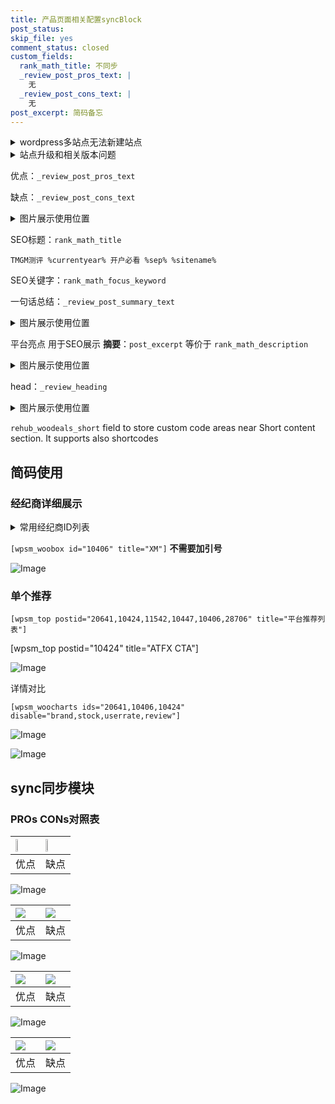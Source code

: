 ```yaml
---
title: 产品页面相关配置syncBlock
post_status: 
skip_file: yes
comment_status: closed
custom_fields:
  rank_math_title: 不同步
  _review_post_pros_text: |
    无
  _review_post_cons_text: |
    无
post_excerpt: 简码备忘
---
```

<details><summary>wordpress多站点无法新建站点</summary>

<li>和报错需要清理cookies一样的原因</li>
<li>wp-config.php里面<code>define( 'SUBDOMAIN_INSTALL', false );//子域名安装</code></li>
<li>新建子站点是用<code>define( 'SUBDOMAIN_INSTALL', true);//子域名安装</code> 完成以后，改成<code>false</code></li>
</details>

<details><summary>站点升级和相关版本问题</summary>

<p>wordpress：5.9.9
woocommerce：7.5.1
出现问题的地方：主题选项里面>><strong>Product layout >>compact style</strong></p>
<p>如何出现没有用过的字段 导致无法保存。先导出配置 然后进行修改，后面再次恢复即可。</p>
<p>出现部分字段无法显示时，需要返回默认布局后，对产品进行保存就好了。</p>
<p></p>
</details>

优点：`_review_post_pros_text`

缺点：`_review_post_cons_text`

<details><summary>图片展示使用位置</summary>

<img src="https://prod-files-secure.s3.us-west-2.amazonaws.com/39ed1227-6d7d-4570-be36-9ccd4a2c4241/f51d3d83-55d4-4bdf-9604-f37ec77ab556/Untitled.png?X-Amz-Algorithm=AWS4-HMAC-SHA256&X-Amz-Content-Sha256=UNSIGNED-PAYLOAD&X-Amz-Credential=ASIAZI2LB4667OMNVAFI%2F20251004%2Fus-west-2%2Fs3%2Faws4_request&X-Amz-Date=20251004T165519Z&X-Amz-Expires=3600&X-Amz-Security-Token=IQoJb3JpZ2luX2VjEMj%2F%2F%2F%2F%2F%2F%2F%2F%2F%2FwEaCXVzLXdlc3QtMiJHMEUCIQCFrl4nPQ2dDkDI6cLKDCbxs%2FGZ9iMGOhE5cjB3GrKLGwIgbSCmlk4HxDk%2BrutuaYoQ%2BX9LJK8l3msoEfUjZt0R8qoq%2FwMIYRAAGgw2Mzc0MjMxODM4MDUiDISJLwEpikvE4ijw4SrcA8%2BeTFiJLVjWQGurQmzz3QxxjwWkxbzsRlkSoy25YEeUYP0kciaVuVGn65dHNO5tNzQAx42lHRjREyxhstmnfE%2FJmIF8adFv41mDNtejynX1ZJPnPsDB5%2B0TOwAzWDsUndRdHActXbmPcEMsQk6Rm8VSZ3GIeENmJSIFoyyLs2vM%2F4SXtULc8YfD03SDjqdEj3YCIKfW87mDaEKsDjHW6WTjgYohdc61D7MvJNjzUoJjhS9pJY7YaEsMmLRILYtCpCTBFmTgoc54ixXQ0y%2F6Jk%2BD%2BJR5y%2B8EF%2BFZkU4bUTh5TIjbIUnbfAAtTjObc5KJH7ofn50CcN%2FCVubxGE7sEkXJmSDN2jzSTgM04FqMJhy1SC61DAP6fycF7p%2FmTS9Vs9hj%2F6llqiaJZyqIADMpCe8qN1HFT%2B1qyoTS4S71zwyMocA9Edag79QAe7YkW8k76tYR%2FDHzqS%2BRj4nXhVYV6YJdtj7s5BIaBknRHzGN8r4IP8bSSaOCY%2BFyCVsK61bKAYYqYqW3c9ifBGPkIAUiHfyfejAYbO0x3xypeCYeJX6zBCHxJUbfbQTDE0dRP%2Flz%2BtVK2j%2FhOECVtwUpjI7wSYPIY7Rq4Hd95jrIM2kbx%2FMGHLoj8PP70S0h8G43MLqPhccGOqUBfelwSvp36WXEk%2BunbGQXCFbhAbIkU9YjZI1XYortvPO7SwhtEG90lmSF8SgBmptl3V65ZPh9HV6lKBWHiW1KzGSf4m6VQaMzlOOuKk6rKIL9%2F0%2FL4%2BwTj4Epaa5nMQkPcQf8MAxv0lAisA%2BIXrXTqZiLcCgb%2FPKMj7v3oGyLc63N%2F7SZR%2Bp6JOtQ1EO0CLlivYcTEkSIWqlEjIwgGYRGkndycb0v&X-Amz-Signature=aa84ceedfb85b078e82f760495d7811aab90ce05777b3c99d7a1ca1148967e97&X-Amz-SignedHeaders=host&x-amz-checksum-mode=ENABLED&x-id=GetObject" alt="Image">
</details>

SEO标题：`rank_math_title`

`TMGM测评 %currentyear% 开户必看 %sep% %sitename%`

SEO关键字：`rank_math_focus_keyword`

一句话总结：`_review_post_summary_text`

<details><summary>图片展示使用位置</summary>

<img src="https://prod-files-secure.s3.us-west-2.amazonaws.com/39ed1227-6d7d-4570-be36-9ccd4a2c4241/4b96a922-296c-4f4e-8630-d1c870cbce01/Untitled.png?X-Amz-Algorithm=AWS4-HMAC-SHA256&X-Amz-Content-Sha256=UNSIGNED-PAYLOAD&X-Amz-Credential=ASIAZI2LB4663SOBY2FZ%2F20251004%2Fus-west-2%2Fs3%2Faws4_request&X-Amz-Date=20251004T165519Z&X-Amz-Expires=3600&X-Amz-Security-Token=IQoJb3JpZ2luX2VjEMj%2F%2F%2F%2F%2F%2F%2F%2F%2F%2FwEaCXVzLXdlc3QtMiJHMEUCIQCIgIi5B7LaB8pIRTPDWbRRlvc1zXYfHXaTQqb0ROUXKAIgWTSL9ToKOWy5kEArrvwUUtSzrQIxEiVwQoBNnTcjmzMq%2FwMIYRAAGgw2Mzc0MjMxODM4MDUiDHQTLLxTCVTomHX3zCrcA5fMiunHsVCGI4TbtlO%2BMgVN5LCfnFdj0eeuk7%2B%2BK6EU391QhyzWXEqUYyqVAWj7fKj7ggpJaazNa3SWet4Fs6zsQRXGpMLD6qbP9oqxSDMHhQJtLoW433H13HI6HqSVlzxAXUlcPy0REa47koQVH1xAfHfuvXQDHp9fP%2FyBUIXHma7QK8%2Fbm8HBwI3WmkK%2BpV0gksLz7et2foCaeyPq9R8F3LuaoHE6jWGd2FQtkhLh9Oaa1tkj9ETmvSLgTfT2tnj3ae13ahqnfZPDjf642RpBkVuL8T%2BJK8y6gFgPBCZ7X9P4FJD7HMhn5dwD7Cjnd0eeXknmZNTVTKvoMD2BOSWGySQc%2Bz8dNaSvA7srg1RARbtEFf%2FZKk4TJtW5hsAGPlOK8UoxOCP21zPq%2Bfs6m4rrSATkYrrx4grXMnZPBBEQtPZDyV%2FgFXn1ZennAZE%2BtDov6EDDhxDIL3%2Bo32GZbyS35PtRbesK4JLA94KwG2D1WHKVPB096mYzLgN6woQR58pRmBSCRftobITIcS2jTowS9ZaRg0ExliQaSmEjAj8GQYGbMbNwnAEJ11CoD2pgpZKoVOsHwikVUd4X%2FmObSqjLzMzc7Q2rEGgsMdxHHQgsnYeTQA%2BYDZM6JAQ4MLePhccGOqUBBDUpS55EXG2GRhM%2BvKWhLaVVVux5D0y5hsbE%2FaxWKU5CvYw7%2FA6YiQjS9cot2X6H3iuI5SiHsAeMUmqooNnNExsYgGzjmzQWLtHzieVslHNcie7r4Rvs4ZvmUr84fwKQ0MFmMlrFMFqHtYm6mAukWW3bIZr4K%2BAJik4Ds8pYCTiSZiqFfcIEwsSOvrJzcDpRtH3l7WCrHiBeWM94GOnLh23g1cyY&X-Amz-Signature=71c252b8819f65c79e79a16a6100010415f0b60b0ec788f95210cc612f1b378a&X-Amz-SignedHeaders=host&x-amz-checksum-mode=ENABLED&x-id=GetObject" alt="Image">
</details>

平台亮点 用于SEO展示 **摘要**：`post_excerpt`  等价于 `rank_math_description`

<details><summary>图片展示使用位置</summary>

<img src="https://prod-files-secure.s3.us-west-2.amazonaws.com/39ed1227-6d7d-4570-be36-9ccd4a2c4241/1ee11f63-b60a-4dfe-a7a7-d58ff23b5d88/Untitled.png?X-Amz-Algorithm=AWS4-HMAC-SHA256&X-Amz-Content-Sha256=UNSIGNED-PAYLOAD&X-Amz-Credential=ASIAZI2LB4664V7FDM5U%2F20251004%2Fus-west-2%2Fs3%2Faws4_request&X-Amz-Date=20251004T165520Z&X-Amz-Expires=3600&X-Amz-Security-Token=IQoJb3JpZ2luX2VjEMj%2F%2F%2F%2F%2F%2F%2F%2F%2F%2FwEaCXVzLXdlc3QtMiJIMEYCIQCSYAol4dnLxUb4kdd7394ZFFJXX3p97JiBMZdwNbiaigIhAM6QXm%2FpKpCk6gqcBNPkX1rQKF5IvpigMx1iyuI%2FsJZbKv8DCGEQABoMNjM3NDIzMTgzODA1Igzc6SrBm5LGKLbppO4q3AO%2BYc07MztA8RRll2X%2BYnHISrAu30yaz7Wo%2BYLG02tn21Rv1RjZ0DnmQOoZxb%2B8sBwiiW2IepCDzQsOX%2B%2BDXRp3ARFXAlXFO6q8gn%2FKk7MM1Pg8vf6Mxby1FC02kBTnxJCA2%2F25ysPHkTR7%2BQrHabzbtpb1sy1XaczGQ4EWAzO5lLDmr3n5suAtIE4vxUAnxE5KlwcopOzw5957OgNg9euBpnbiEgsaORPdzL7jGmzJ1EpwkYc0cMk8evw%2Bq8gX1Y3iZgGiw0CFXdGfuJF7coAg4JcjPbgNbEGrp3PVFPFefv3UZx7G2e7W9DalKER1NkZzqjiBSr0BNzgawqlIARZvHRogCOha5CZeC5GZPOy%2Fv4xDPtTNVYgONAT7Vkf9BcJhPE1vOjCZLFFrVcmXv5wMcevHDHAEsRghlfB4IBH%2Bk8LqHgVC1wCV3AJtSYBpDA3W5iz8YYiLjAoqTLo6BYO7qWk7x%2FPpZsguTNFHSrfN84Qo3aLFT3FxH3fDjHqCMNPJTPEyJHFAc9jQmV9QdQ62Bs7sJEB024%2Bh2inCsOQXcGXkISnbdmxJxuhpiWdzWJuSJ3tqFLfNQjWYF%2FtqO9IhMJRKVQtJ9VB4gKjw58lyhP%2BZ8axBizbK7OxzWDCKkIXHBjqkAfNEK%2Fjjetnriy9SYgf6keRcxE6G5pj0%2B8%2BXkOkjKScgkp7SESOSeRfFcBl6TRw84NZya3lHJb2uQ4KUqlsxaptFb15MlSi6ivrVNEWcqnDgSQcZ8IOkIlHY8uDcuHf4lXxY0fSE3qgRvetjwHRY7g7ZiNqz5evHyKDl%2FSUJU3l5VMnQ70dXmigw2VrLJNQLm7bQ9jtjid8gbdVf%2BAITgKMoE170&X-Amz-Signature=48d25905bf944ca97a7b3ab96cd4c9df9435504503efbd455d9119833add473a&X-Amz-SignedHeaders=host&x-amz-checksum-mode=ENABLED&x-id=GetObject" alt="Image">
<img src="https://prod-files-secure.s3.us-west-2.amazonaws.com/39ed1227-6d7d-4570-be36-9ccd4a2c4241/ad4118b5-78d8-4fbe-801e-3b29b5d99c01/Untitled.png?X-Amz-Algorithm=AWS4-HMAC-SHA256&X-Amz-Content-Sha256=UNSIGNED-PAYLOAD&X-Amz-Credential=ASIAZI2LB4664V7FDM5U%2F20251004%2Fus-west-2%2Fs3%2Faws4_request&X-Amz-Date=20251004T165520Z&X-Amz-Expires=3600&X-Amz-Security-Token=IQoJb3JpZ2luX2VjEMj%2F%2F%2F%2F%2F%2F%2F%2F%2F%2FwEaCXVzLXdlc3QtMiJIMEYCIQCSYAol4dnLxUb4kdd7394ZFFJXX3p97JiBMZdwNbiaigIhAM6QXm%2FpKpCk6gqcBNPkX1rQKF5IvpigMx1iyuI%2FsJZbKv8DCGEQABoMNjM3NDIzMTgzODA1Igzc6SrBm5LGKLbppO4q3AO%2BYc07MztA8RRll2X%2BYnHISrAu30yaz7Wo%2BYLG02tn21Rv1RjZ0DnmQOoZxb%2B8sBwiiW2IepCDzQsOX%2B%2BDXRp3ARFXAlXFO6q8gn%2FKk7MM1Pg8vf6Mxby1FC02kBTnxJCA2%2F25ysPHkTR7%2BQrHabzbtpb1sy1XaczGQ4EWAzO5lLDmr3n5suAtIE4vxUAnxE5KlwcopOzw5957OgNg9euBpnbiEgsaORPdzL7jGmzJ1EpwkYc0cMk8evw%2Bq8gX1Y3iZgGiw0CFXdGfuJF7coAg4JcjPbgNbEGrp3PVFPFefv3UZx7G2e7W9DalKER1NkZzqjiBSr0BNzgawqlIARZvHRogCOha5CZeC5GZPOy%2Fv4xDPtTNVYgONAT7Vkf9BcJhPE1vOjCZLFFrVcmXv5wMcevHDHAEsRghlfB4IBH%2Bk8LqHgVC1wCV3AJtSYBpDA3W5iz8YYiLjAoqTLo6BYO7qWk7x%2FPpZsguTNFHSrfN84Qo3aLFT3FxH3fDjHqCMNPJTPEyJHFAc9jQmV9QdQ62Bs7sJEB024%2Bh2inCsOQXcGXkISnbdmxJxuhpiWdzWJuSJ3tqFLfNQjWYF%2FtqO9IhMJRKVQtJ9VB4gKjw58lyhP%2BZ8axBizbK7OxzWDCKkIXHBjqkAfNEK%2Fjjetnriy9SYgf6keRcxE6G5pj0%2B8%2BXkOkjKScgkp7SESOSeRfFcBl6TRw84NZya3lHJb2uQ4KUqlsxaptFb15MlSi6ivrVNEWcqnDgSQcZ8IOkIlHY8uDcuHf4lXxY0fSE3qgRvetjwHRY7g7ZiNqz5evHyKDl%2FSUJU3l5VMnQ70dXmigw2VrLJNQLm7bQ9jtjid8gbdVf%2BAITgKMoE170&X-Amz-Signature=d90ecba9f62c18ac00c6d5668cb5f6f120996aa69ddd499444d248f5c957a811&X-Amz-SignedHeaders=host&x-amz-checksum-mode=ENABLED&x-id=GetObject" alt="Image">
<img src="https://prod-files-secure.s3.us-west-2.amazonaws.com/39ed1227-6d7d-4570-be36-9ccd4a2c4241/a38cf7c9-a79c-4b64-9e94-13589fe0758b/Untitled.png?X-Amz-Algorithm=AWS4-HMAC-SHA256&X-Amz-Content-Sha256=UNSIGNED-PAYLOAD&X-Amz-Credential=ASIAZI2LB4664V7FDM5U%2F20251004%2Fus-west-2%2Fs3%2Faws4_request&X-Amz-Date=20251004T165520Z&X-Amz-Expires=3600&X-Amz-Security-Token=IQoJb3JpZ2luX2VjEMj%2F%2F%2F%2F%2F%2F%2F%2F%2F%2FwEaCXVzLXdlc3QtMiJIMEYCIQCSYAol4dnLxUb4kdd7394ZFFJXX3p97JiBMZdwNbiaigIhAM6QXm%2FpKpCk6gqcBNPkX1rQKF5IvpigMx1iyuI%2FsJZbKv8DCGEQABoMNjM3NDIzMTgzODA1Igzc6SrBm5LGKLbppO4q3AO%2BYc07MztA8RRll2X%2BYnHISrAu30yaz7Wo%2BYLG02tn21Rv1RjZ0DnmQOoZxb%2B8sBwiiW2IepCDzQsOX%2B%2BDXRp3ARFXAlXFO6q8gn%2FKk7MM1Pg8vf6Mxby1FC02kBTnxJCA2%2F25ysPHkTR7%2BQrHabzbtpb1sy1XaczGQ4EWAzO5lLDmr3n5suAtIE4vxUAnxE5KlwcopOzw5957OgNg9euBpnbiEgsaORPdzL7jGmzJ1EpwkYc0cMk8evw%2Bq8gX1Y3iZgGiw0CFXdGfuJF7coAg4JcjPbgNbEGrp3PVFPFefv3UZx7G2e7W9DalKER1NkZzqjiBSr0BNzgawqlIARZvHRogCOha5CZeC5GZPOy%2Fv4xDPtTNVYgONAT7Vkf9BcJhPE1vOjCZLFFrVcmXv5wMcevHDHAEsRghlfB4IBH%2Bk8LqHgVC1wCV3AJtSYBpDA3W5iz8YYiLjAoqTLo6BYO7qWk7x%2FPpZsguTNFHSrfN84Qo3aLFT3FxH3fDjHqCMNPJTPEyJHFAc9jQmV9QdQ62Bs7sJEB024%2Bh2inCsOQXcGXkISnbdmxJxuhpiWdzWJuSJ3tqFLfNQjWYF%2FtqO9IhMJRKVQtJ9VB4gKjw58lyhP%2BZ8axBizbK7OxzWDCKkIXHBjqkAfNEK%2Fjjetnriy9SYgf6keRcxE6G5pj0%2B8%2BXkOkjKScgkp7SESOSeRfFcBl6TRw84NZya3lHJb2uQ4KUqlsxaptFb15MlSi6ivrVNEWcqnDgSQcZ8IOkIlHY8uDcuHf4lXxY0fSE3qgRvetjwHRY7g7ZiNqz5evHyKDl%2FSUJU3l5VMnQ70dXmigw2VrLJNQLm7bQ9jtjid8gbdVf%2BAITgKMoE170&X-Amz-Signature=0c095e3966e827c93b2b3ae8075013b6986a55cb547d83fb7d40c18084ecf0c5&X-Amz-SignedHeaders=host&x-amz-checksum-mode=ENABLED&x-id=GetObject" alt="Image">
<img src="https://prod-files-secure.s3.us-west-2.amazonaws.com/39ed1227-6d7d-4570-be36-9ccd4a2c4241/7da6fc1e-d2ac-42ae-8c75-cb5749aa18f6/Untitled.png?X-Amz-Algorithm=AWS4-HMAC-SHA256&X-Amz-Content-Sha256=UNSIGNED-PAYLOAD&X-Amz-Credential=ASIAZI2LB4664V7FDM5U%2F20251004%2Fus-west-2%2Fs3%2Faws4_request&X-Amz-Date=20251004T165520Z&X-Amz-Expires=3600&X-Amz-Security-Token=IQoJb3JpZ2luX2VjEMj%2F%2F%2F%2F%2F%2F%2F%2F%2F%2FwEaCXVzLXdlc3QtMiJIMEYCIQCSYAol4dnLxUb4kdd7394ZFFJXX3p97JiBMZdwNbiaigIhAM6QXm%2FpKpCk6gqcBNPkX1rQKF5IvpigMx1iyuI%2FsJZbKv8DCGEQABoMNjM3NDIzMTgzODA1Igzc6SrBm5LGKLbppO4q3AO%2BYc07MztA8RRll2X%2BYnHISrAu30yaz7Wo%2BYLG02tn21Rv1RjZ0DnmQOoZxb%2B8sBwiiW2IepCDzQsOX%2B%2BDXRp3ARFXAlXFO6q8gn%2FKk7MM1Pg8vf6Mxby1FC02kBTnxJCA2%2F25ysPHkTR7%2BQrHabzbtpb1sy1XaczGQ4EWAzO5lLDmr3n5suAtIE4vxUAnxE5KlwcopOzw5957OgNg9euBpnbiEgsaORPdzL7jGmzJ1EpwkYc0cMk8evw%2Bq8gX1Y3iZgGiw0CFXdGfuJF7coAg4JcjPbgNbEGrp3PVFPFefv3UZx7G2e7W9DalKER1NkZzqjiBSr0BNzgawqlIARZvHRogCOha5CZeC5GZPOy%2Fv4xDPtTNVYgONAT7Vkf9BcJhPE1vOjCZLFFrVcmXv5wMcevHDHAEsRghlfB4IBH%2Bk8LqHgVC1wCV3AJtSYBpDA3W5iz8YYiLjAoqTLo6BYO7qWk7x%2FPpZsguTNFHSrfN84Qo3aLFT3FxH3fDjHqCMNPJTPEyJHFAc9jQmV9QdQ62Bs7sJEB024%2Bh2inCsOQXcGXkISnbdmxJxuhpiWdzWJuSJ3tqFLfNQjWYF%2FtqO9IhMJRKVQtJ9VB4gKjw58lyhP%2BZ8axBizbK7OxzWDCKkIXHBjqkAfNEK%2Fjjetnriy9SYgf6keRcxE6G5pj0%2B8%2BXkOkjKScgkp7SESOSeRfFcBl6TRw84NZya3lHJb2uQ4KUqlsxaptFb15MlSi6ivrVNEWcqnDgSQcZ8IOkIlHY8uDcuHf4lXxY0fSE3qgRvetjwHRY7g7ZiNqz5evHyKDl%2FSUJU3l5VMnQ70dXmigw2VrLJNQLm7bQ9jtjid8gbdVf%2BAITgKMoE170&X-Amz-Signature=2f33ea7da3ff0faab4a763b95ccb4f7250bd4a9be0d188b8decf7db1978cdf55&X-Amz-SignedHeaders=host&x-amz-checksum-mode=ENABLED&x-id=GetObject" alt="Image">
<img src="https://prod-files-secure.s3.us-west-2.amazonaws.com/39ed1227-6d7d-4570-be36-9ccd4a2c4241/7e97f40a-eaee-47f5-b2f9-475f96808fa7/Untitled.png?X-Amz-Algorithm=AWS4-HMAC-SHA256&X-Amz-Content-Sha256=UNSIGNED-PAYLOAD&X-Amz-Credential=ASIAZI2LB4664V7FDM5U%2F20251004%2Fus-west-2%2Fs3%2Faws4_request&X-Amz-Date=20251004T165520Z&X-Amz-Expires=3600&X-Amz-Security-Token=IQoJb3JpZ2luX2VjEMj%2F%2F%2F%2F%2F%2F%2F%2F%2F%2FwEaCXVzLXdlc3QtMiJIMEYCIQCSYAol4dnLxUb4kdd7394ZFFJXX3p97JiBMZdwNbiaigIhAM6QXm%2FpKpCk6gqcBNPkX1rQKF5IvpigMx1iyuI%2FsJZbKv8DCGEQABoMNjM3NDIzMTgzODA1Igzc6SrBm5LGKLbppO4q3AO%2BYc07MztA8RRll2X%2BYnHISrAu30yaz7Wo%2BYLG02tn21Rv1RjZ0DnmQOoZxb%2B8sBwiiW2IepCDzQsOX%2B%2BDXRp3ARFXAlXFO6q8gn%2FKk7MM1Pg8vf6Mxby1FC02kBTnxJCA2%2F25ysPHkTR7%2BQrHabzbtpb1sy1XaczGQ4EWAzO5lLDmr3n5suAtIE4vxUAnxE5KlwcopOzw5957OgNg9euBpnbiEgsaORPdzL7jGmzJ1EpwkYc0cMk8evw%2Bq8gX1Y3iZgGiw0CFXdGfuJF7coAg4JcjPbgNbEGrp3PVFPFefv3UZx7G2e7W9DalKER1NkZzqjiBSr0BNzgawqlIARZvHRogCOha5CZeC5GZPOy%2Fv4xDPtTNVYgONAT7Vkf9BcJhPE1vOjCZLFFrVcmXv5wMcevHDHAEsRghlfB4IBH%2Bk8LqHgVC1wCV3AJtSYBpDA3W5iz8YYiLjAoqTLo6BYO7qWk7x%2FPpZsguTNFHSrfN84Qo3aLFT3FxH3fDjHqCMNPJTPEyJHFAc9jQmV9QdQ62Bs7sJEB024%2Bh2inCsOQXcGXkISnbdmxJxuhpiWdzWJuSJ3tqFLfNQjWYF%2FtqO9IhMJRKVQtJ9VB4gKjw58lyhP%2BZ8axBizbK7OxzWDCKkIXHBjqkAfNEK%2Fjjetnriy9SYgf6keRcxE6G5pj0%2B8%2BXkOkjKScgkp7SESOSeRfFcBl6TRw84NZya3lHJb2uQ4KUqlsxaptFb15MlSi6ivrVNEWcqnDgSQcZ8IOkIlHY8uDcuHf4lXxY0fSE3qgRvetjwHRY7g7ZiNqz5evHyKDl%2FSUJU3l5VMnQ70dXmigw2VrLJNQLm7bQ9jtjid8gbdVf%2BAITgKMoE170&X-Amz-Signature=6b91f5ae8fbcc5db2f91e4177a709409ed324bc5f8fc64805b7c74437f4aa0a3&X-Amz-SignedHeaders=host&x-amz-checksum-mode=ENABLED&x-id=GetObject" alt="Image">
</details>

head：`_review_heading`

<details><summary>图片展示使用位置</summary>

<img src="https://prod-files-secure.s3.us-west-2.amazonaws.com/39ed1227-6d7d-4570-be36-9ccd4a2c4241/3a4650ad-9887-415c-889a-edd51fa54f27/Untitled.png?X-Amz-Algorithm=AWS4-HMAC-SHA256&X-Amz-Content-Sha256=UNSIGNED-PAYLOAD&X-Amz-Credential=ASIAZI2LB466XGO3SUHV%2F20251004%2Fus-west-2%2Fs3%2Faws4_request&X-Amz-Date=20251004T165520Z&X-Amz-Expires=3600&X-Amz-Security-Token=IQoJb3JpZ2luX2VjEMj%2F%2F%2F%2F%2F%2F%2F%2F%2F%2FwEaCXVzLXdlc3QtMiJHMEUCIGyc44BtSUaNoyhjxNuwFy87r1mdggi0txluehahWiDEAiEAs5p8MxMO5QZ7gCXbG1aZJVpmWA44Rv%2F3kahq5AmGrEAq%2FwMIYRAAGgw2Mzc0MjMxODM4MDUiDGptv6HcZFLd%2BRUO%2FSrcA1s5N%2FCuuo6Qm0DTOVNQeseZHeLmi7AqULasLkBWn77LmyuvnxAxYAEKCTvISMhA13T7Dyv5QUAE55FVgCgSHuWYkMJB9XB9iPOVlQ0FO7pG0ZrCqkJtZl0bg60uxvySdx2IeWuoGhJTHttMSXH%2B5%2BzDXKZ1Pggkb4UjOJJDilqL8oXrZFapVuOjAOavocD9LQaRLUcWBRD1I4OliDtAt2YaepWDFUGF5PuN08dHS7RdvVRhVz0e3ioJbKVnpdB1SCYYvBvEq5dJsc20G7TbYOY6%2B03ZldvoEG6V3eZLWqKnUiVxIthjoZscmOE8CgtYFU7kLJPW%2Fg3ValgWa0mU7mv1hc0L0y%2B2%2B%2FBs7vW%2FKVb5ffNJySi7cHuU3YCRpHXMPnlrhxJ8qvDK3IpcoV75%2BL98GAZOlcl%2FiKEPZwV8V1fHoXGc6AaXWYEEXJk59cQSTr3Js%2Bk7Ho5WmGaInFcZPef8QzGV2ArPSRG5H1IQHOskVTbWOB5j7MFsAR5oTqqL3QPD2QQciODS%2BSfXHabyfu7Pi8Dl6fA8jDNEJCzjvg92FpIl9r6dnUm9WEQvjATC%2FAxQexyJsUTRhRkVbQjcELg7GWRpGPDx%2B90uXZmxY913OMfswAsP%2B9PGOCNgMJePhccGOqUBS5qQQPckA1Y9yfnttIRePZv%2BxK4U51%2FqpQVFRd9BdDbp6UcIv4uB3bt4XfD4qAeo0sB4e7CSq1DcafGYwvHtNYJTcOVL6J6M2ljHfXiknS20sXJIChH71qMrHT8rK%2BCy7bSDuU77gb47HPFyvODEATAPDADjDOvqRrcf5bBriMa9o7dH4mYmqHDPw%2F67WpHhohJqzd3TPjz0515adEBaP7IOAGEs&X-Amz-Signature=cc47c896d79dd04d3f690126b0eb9bf9f22065018d0be4203b15c20486808c54&X-Amz-SignedHeaders=host&x-amz-checksum-mode=ENABLED&x-id=GetObject" alt="Image">
</details>

`rehub_woodeals_short`	field to store custom code areas near Short content section. It supports also shortcodes



## 简码使用

### 经纪商详细展示

<details><summary>常用经纪商ID列表</summary>

<pre><code class="php">嘉盛 ===> 20641  [wpsm_woobox id="20641" title="嘉盛"]
易信easymarkets ===> 11542  [wpsm_woobox id="11542" title="易信easymarkets"]
ATFX外汇 ===> 10424  [wpsm_woobox id="10424" title="ATFX"]
XM ===> 10406  [wpsm_woobox id="10406" title="XM"]
TMGM ===> 29622  [wpsm_woobox id="29622" title="TMGM"]
HYCM ===> 10447  [wpsm_woobox id="10447" title="HYCM"]
fpmarkets澳福外汇 ===> 20639  [wpsm_woobox id="20639" title="fpmarkets澳福外汇"]</code></pre>
</details>

`[wpsm_woobox id="10406" title="XM"]` **不需要加引号**

![Image](https://prod-files-secure.s3.us-west-2.amazonaws.com/39ed1227-6d7d-4570-be36-9ccd4a2c4241/4f898f9d-0fa7-4e43-acd3-ac6bc7be575a/Untitled.png?X-Amz-Algorithm=AWS4-HMAC-SHA256&X-Amz-Content-Sha256=UNSIGNED-PAYLOAD&X-Amz-Credential=ASIAZI2LB466XPX5PEK6%2F20251004%2Fus-west-2%2Fs3%2Faws4_request&X-Amz-Date=20251004T165517Z&X-Amz-Expires=3600&X-Amz-Security-Token=IQoJb3JpZ2luX2VjEMj%2F%2F%2F%2F%2F%2F%2F%2F%2F%2FwEaCXVzLXdlc3QtMiJGMEQCIEnO5LB9U83joC2%2BRZEl8qigAASakmbCZvYvrnozAN49AiBdLViB4G4iXBsXhMBPSscE3rucF3XGl6jTZED885gRqir%2FAwhhEAAaDDYzNzQyMzE4MzgwNSIMRbJlw3FytIx%2BN%2BssKtwD5cjwWrAPCsJoWhmtDo%2FNux5votYCCfA5nMyWflbZtci4HfwgUPazi%2BVuzp4d%2Bzsf5BS3e49BGh61YpvbHjoretmqhjjjP%2FUyBpIl%2Fuc%2B%2FhW275vq9eA9iy6KHSHKi%2Fswh%2FCsge5OUU74lLqtfWbwOSb7RgTmUFzXq9cjajEMYHm%2B6xBdQoypGbWsdOShqMO8%2F%2BXEbh82rgydJgD3T4cus2tnNUcaMFxfU6hJ9XSMMAFl8LQQJmFjZ2y5JeMZ2%2FFa3dUFk0HCyfyJZIf0YOr2wTVn%2BrNhLU%2FhircuaVuMWSOVkf5v%2BNdtMgLjM7No5pRSSh%2FNT1hEfBsD7PCMVMbYCuAFwReOkeeeQQrqRYlhMx3mRKnVAGWua4uNNoHHLdW%2BwL3%2FUclz8Duyr5dCxn2ZX7YjAMcLXnTLf6gYP%2Fvy%2BWj1ucCDzrwThivXh1ixwM%2FEL98QhSQlFXXbGPNTVtPn6ylG1DIzmTj5hEAnzjwRd%2B5ENrBaQF%2FWABOGZM4JLb3ZDKmHvUnBCikwxhSS9RdqkKu5dHDfyEf2Tn8ToP7gjEJpQ7PdrqTLN9ZVhRbv3SCDxF88dxi22UgvbRC24sTyevdrs2fWRbETGbuj2QyMBHVSWCsoaZDf6i4oPqkwt5CFxwY6pgFUceBT8WJQar6HCM3%2BBaYLFUVC3A0UhonSdWAk4HZmDseHsd1qVeCJ8hld6CCZh5eccSzfBrluWkBKctcQUZFFi8KWeNKxSpMILwa8nC%2BUYWMIB5loiyS1RhqKBKiJPXJwEqJpozUo0zkHTFDJMqTMKcjh%2FN%2Bni4IeU9PByz2SAN6yV5GWUOKB5A9P0wJJCMMokVNR98PMNlwElwug7rZcdEf%2B2V9U&X-Amz-Signature=9b2ff9ac99dadb1631c4ccd93c0509d08eb6b742641da2df4fafe8eb6f7d98ed&X-Amz-SignedHeaders=host&x-amz-checksum-mode=ENABLED&x-id=GetObject)

### 单个推荐
`[wpsm_top postid="20641,10424,11542,10447,10406,28706" title="平台推荐列表"]`

[wpsm_top postid="10424" title="ATFX CTA"]

![Image](https://prod-files-secure.s3.us-west-2.amazonaws.com/39ed1227-6d7d-4570-be36-9ccd4a2c4241/5ac620dc-51a8-48b6-b55d-91f47299193c/Untitled.png?X-Amz-Algorithm=AWS4-HMAC-SHA256&X-Amz-Content-Sha256=UNSIGNED-PAYLOAD&X-Amz-Credential=ASIAZI2LB466XPX5PEK6%2F20251004%2Fus-west-2%2Fs3%2Faws4_request&X-Amz-Date=20251004T165517Z&X-Amz-Expires=3600&X-Amz-Security-Token=IQoJb3JpZ2luX2VjEMj%2F%2F%2F%2F%2F%2F%2F%2F%2F%2FwEaCXVzLXdlc3QtMiJGMEQCIEnO5LB9U83joC2%2BRZEl8qigAASakmbCZvYvrnozAN49AiBdLViB4G4iXBsXhMBPSscE3rucF3XGl6jTZED885gRqir%2FAwhhEAAaDDYzNzQyMzE4MzgwNSIMRbJlw3FytIx%2BN%2BssKtwD5cjwWrAPCsJoWhmtDo%2FNux5votYCCfA5nMyWflbZtci4HfwgUPazi%2BVuzp4d%2Bzsf5BS3e49BGh61YpvbHjoretmqhjjjP%2FUyBpIl%2Fuc%2B%2FhW275vq9eA9iy6KHSHKi%2Fswh%2FCsge5OUU74lLqtfWbwOSb7RgTmUFzXq9cjajEMYHm%2B6xBdQoypGbWsdOShqMO8%2F%2BXEbh82rgydJgD3T4cus2tnNUcaMFxfU6hJ9XSMMAFl8LQQJmFjZ2y5JeMZ2%2FFa3dUFk0HCyfyJZIf0YOr2wTVn%2BrNhLU%2FhircuaVuMWSOVkf5v%2BNdtMgLjM7No5pRSSh%2FNT1hEfBsD7PCMVMbYCuAFwReOkeeeQQrqRYlhMx3mRKnVAGWua4uNNoHHLdW%2BwL3%2FUclz8Duyr5dCxn2ZX7YjAMcLXnTLf6gYP%2Fvy%2BWj1ucCDzrwThivXh1ixwM%2FEL98QhSQlFXXbGPNTVtPn6ylG1DIzmTj5hEAnzjwRd%2B5ENrBaQF%2FWABOGZM4JLb3ZDKmHvUnBCikwxhSS9RdqkKu5dHDfyEf2Tn8ToP7gjEJpQ7PdrqTLN9ZVhRbv3SCDxF88dxi22UgvbRC24sTyevdrs2fWRbETGbuj2QyMBHVSWCsoaZDf6i4oPqkwt5CFxwY6pgFUceBT8WJQar6HCM3%2BBaYLFUVC3A0UhonSdWAk4HZmDseHsd1qVeCJ8hld6CCZh5eccSzfBrluWkBKctcQUZFFi8KWeNKxSpMILwa8nC%2BUYWMIB5loiyS1RhqKBKiJPXJwEqJpozUo0zkHTFDJMqTMKcjh%2FN%2Bni4IeU9PByz2SAN6yV5GWUOKB5A9P0wJJCMMokVNR98PMNlwElwug7rZcdEf%2B2V9U&X-Amz-Signature=85279663a6905e6af679a2f5c98ef5b0aef48d102135f75a7b8340260a5f804a&X-Amz-SignedHeaders=host&x-amz-checksum-mode=ENABLED&x-id=GetObject)

详情对比

`[wpsm_woocharts ids="20641,10406,10424" disable="brand,stock,userrate,review"]`

![Image](https://prod-files-secure.s3.us-west-2.amazonaws.com/39ed1227-6d7d-4570-be36-9ccd4a2c4241/bf3ba45f-b9f3-4295-8aef-b4a495fd25f4/Untitled.png?X-Amz-Algorithm=AWS4-HMAC-SHA256&X-Amz-Content-Sha256=UNSIGNED-PAYLOAD&X-Amz-Credential=ASIAZI2LB466XPX5PEK6%2F20251004%2Fus-west-2%2Fs3%2Faws4_request&X-Amz-Date=20251004T165517Z&X-Amz-Expires=3600&X-Amz-Security-Token=IQoJb3JpZ2luX2VjEMj%2F%2F%2F%2F%2F%2F%2F%2F%2F%2FwEaCXVzLXdlc3QtMiJGMEQCIEnO5LB9U83joC2%2BRZEl8qigAASakmbCZvYvrnozAN49AiBdLViB4G4iXBsXhMBPSscE3rucF3XGl6jTZED885gRqir%2FAwhhEAAaDDYzNzQyMzE4MzgwNSIMRbJlw3FytIx%2BN%2BssKtwD5cjwWrAPCsJoWhmtDo%2FNux5votYCCfA5nMyWflbZtci4HfwgUPazi%2BVuzp4d%2Bzsf5BS3e49BGh61YpvbHjoretmqhjjjP%2FUyBpIl%2Fuc%2B%2FhW275vq9eA9iy6KHSHKi%2Fswh%2FCsge5OUU74lLqtfWbwOSb7RgTmUFzXq9cjajEMYHm%2B6xBdQoypGbWsdOShqMO8%2F%2BXEbh82rgydJgD3T4cus2tnNUcaMFxfU6hJ9XSMMAFl8LQQJmFjZ2y5JeMZ2%2FFa3dUFk0HCyfyJZIf0YOr2wTVn%2BrNhLU%2FhircuaVuMWSOVkf5v%2BNdtMgLjM7No5pRSSh%2FNT1hEfBsD7PCMVMbYCuAFwReOkeeeQQrqRYlhMx3mRKnVAGWua4uNNoHHLdW%2BwL3%2FUclz8Duyr5dCxn2ZX7YjAMcLXnTLf6gYP%2Fvy%2BWj1ucCDzrwThivXh1ixwM%2FEL98QhSQlFXXbGPNTVtPn6ylG1DIzmTj5hEAnzjwRd%2B5ENrBaQF%2FWABOGZM4JLb3ZDKmHvUnBCikwxhSS9RdqkKu5dHDfyEf2Tn8ToP7gjEJpQ7PdrqTLN9ZVhRbv3SCDxF88dxi22UgvbRC24sTyevdrs2fWRbETGbuj2QyMBHVSWCsoaZDf6i4oPqkwt5CFxwY6pgFUceBT8WJQar6HCM3%2BBaYLFUVC3A0UhonSdWAk4HZmDseHsd1qVeCJ8hld6CCZh5eccSzfBrluWkBKctcQUZFFi8KWeNKxSpMILwa8nC%2BUYWMIB5loiyS1RhqKBKiJPXJwEqJpozUo0zkHTFDJMqTMKcjh%2FN%2Bni4IeU9PByz2SAN6yV5GWUOKB5A9P0wJJCMMokVNR98PMNlwElwug7rZcdEf%2B2V9U&X-Amz-Signature=df88fa173b973686653d711d1b70157c06abd68fe7a8b8004284510d41c20c05&X-Amz-SignedHeaders=host&x-amz-checksum-mode=ENABLED&x-id=GetObject)

![Image](https://prod-files-secure.s3.us-west-2.amazonaws.com/39ed1227-6d7d-4570-be36-9ccd4a2c4241/30bc56ef-f383-4b48-9768-2ebc9e436ec0/Untitled.png?X-Amz-Algorithm=AWS4-HMAC-SHA256&X-Amz-Content-Sha256=UNSIGNED-PAYLOAD&X-Amz-Credential=ASIAZI2LB466XPX5PEK6%2F20251004%2Fus-west-2%2Fs3%2Faws4_request&X-Amz-Date=20251004T165517Z&X-Amz-Expires=3600&X-Amz-Security-Token=IQoJb3JpZ2luX2VjEMj%2F%2F%2F%2F%2F%2F%2F%2F%2F%2FwEaCXVzLXdlc3QtMiJGMEQCIEnO5LB9U83joC2%2BRZEl8qigAASakmbCZvYvrnozAN49AiBdLViB4G4iXBsXhMBPSscE3rucF3XGl6jTZED885gRqir%2FAwhhEAAaDDYzNzQyMzE4MzgwNSIMRbJlw3FytIx%2BN%2BssKtwD5cjwWrAPCsJoWhmtDo%2FNux5votYCCfA5nMyWflbZtci4HfwgUPazi%2BVuzp4d%2Bzsf5BS3e49BGh61YpvbHjoretmqhjjjP%2FUyBpIl%2Fuc%2B%2FhW275vq9eA9iy6KHSHKi%2Fswh%2FCsge5OUU74lLqtfWbwOSb7RgTmUFzXq9cjajEMYHm%2B6xBdQoypGbWsdOShqMO8%2F%2BXEbh82rgydJgD3T4cus2tnNUcaMFxfU6hJ9XSMMAFl8LQQJmFjZ2y5JeMZ2%2FFa3dUFk0HCyfyJZIf0YOr2wTVn%2BrNhLU%2FhircuaVuMWSOVkf5v%2BNdtMgLjM7No5pRSSh%2FNT1hEfBsD7PCMVMbYCuAFwReOkeeeQQrqRYlhMx3mRKnVAGWua4uNNoHHLdW%2BwL3%2FUclz8Duyr5dCxn2ZX7YjAMcLXnTLf6gYP%2Fvy%2BWj1ucCDzrwThivXh1ixwM%2FEL98QhSQlFXXbGPNTVtPn6ylG1DIzmTj5hEAnzjwRd%2B5ENrBaQF%2FWABOGZM4JLb3ZDKmHvUnBCikwxhSS9RdqkKu5dHDfyEf2Tn8ToP7gjEJpQ7PdrqTLN9ZVhRbv3SCDxF88dxi22UgvbRC24sTyevdrs2fWRbETGbuj2QyMBHVSWCsoaZDf6i4oPqkwt5CFxwY6pgFUceBT8WJQar6HCM3%2BBaYLFUVC3A0UhonSdWAk4HZmDseHsd1qVeCJ8hld6CCZh5eccSzfBrluWkBKctcQUZFFi8KWeNKxSpMILwa8nC%2BUYWMIB5loiyS1RhqKBKiJPXJwEqJpozUo0zkHTFDJMqTMKcjh%2FN%2Bni4IeU9PByz2SAN6yV5GWUOKB5A9P0wJJCMMokVNR98PMNlwElwug7rZcdEf%2B2V9U&X-Amz-Signature=4c95fa401eba913e5de61ca06faf1fcb3eedafd153b8071e236898acc058b216&X-Amz-SignedHeaders=host&x-amz-checksum-mode=ENABLED&x-id=GetObject)

## sync同步模块

### PROs CONs对照表

| <img src="https://cdn.ifttt.fun/gh/jarlin8/OSS@main/icons/customize/pros.svg" height="auto" width="37.3%"> | <img src="https://cdn.ifttt.fun/gh/jarlin8/OSS@main/icons/customize/cons.svg" height="auto" width="28.8%"> |
| :--- | :--- |
| 优点 | 缺点 |

![Image](https://prod-files-secure.s3.us-west-2.amazonaws.com/39ed1227-6d7d-4570-be36-9ccd4a2c4241/8742b755-dfb5-4004-9a5f-d6e561664bd8/Untitled.png?X-Amz-Algorithm=AWS4-HMAC-SHA256&X-Amz-Content-Sha256=UNSIGNED-PAYLOAD&X-Amz-Credential=ASIAZI2LB466XPX5PEK6%2F20251004%2Fus-west-2%2Fs3%2Faws4_request&X-Amz-Date=20251004T165517Z&X-Amz-Expires=3600&X-Amz-Security-Token=IQoJb3JpZ2luX2VjEMj%2F%2F%2F%2F%2F%2F%2F%2F%2F%2FwEaCXVzLXdlc3QtMiJGMEQCIEnO5LB9U83joC2%2BRZEl8qigAASakmbCZvYvrnozAN49AiBdLViB4G4iXBsXhMBPSscE3rucF3XGl6jTZED885gRqir%2FAwhhEAAaDDYzNzQyMzE4MzgwNSIMRbJlw3FytIx%2BN%2BssKtwD5cjwWrAPCsJoWhmtDo%2FNux5votYCCfA5nMyWflbZtci4HfwgUPazi%2BVuzp4d%2Bzsf5BS3e49BGh61YpvbHjoretmqhjjjP%2FUyBpIl%2Fuc%2B%2FhW275vq9eA9iy6KHSHKi%2Fswh%2FCsge5OUU74lLqtfWbwOSb7RgTmUFzXq9cjajEMYHm%2B6xBdQoypGbWsdOShqMO8%2F%2BXEbh82rgydJgD3T4cus2tnNUcaMFxfU6hJ9XSMMAFl8LQQJmFjZ2y5JeMZ2%2FFa3dUFk0HCyfyJZIf0YOr2wTVn%2BrNhLU%2FhircuaVuMWSOVkf5v%2BNdtMgLjM7No5pRSSh%2FNT1hEfBsD7PCMVMbYCuAFwReOkeeeQQrqRYlhMx3mRKnVAGWua4uNNoHHLdW%2BwL3%2FUclz8Duyr5dCxn2ZX7YjAMcLXnTLf6gYP%2Fvy%2BWj1ucCDzrwThivXh1ixwM%2FEL98QhSQlFXXbGPNTVtPn6ylG1DIzmTj5hEAnzjwRd%2B5ENrBaQF%2FWABOGZM4JLb3ZDKmHvUnBCikwxhSS9RdqkKu5dHDfyEf2Tn8ToP7gjEJpQ7PdrqTLN9ZVhRbv3SCDxF88dxi22UgvbRC24sTyevdrs2fWRbETGbuj2QyMBHVSWCsoaZDf6i4oPqkwt5CFxwY6pgFUceBT8WJQar6HCM3%2BBaYLFUVC3A0UhonSdWAk4HZmDseHsd1qVeCJ8hld6CCZh5eccSzfBrluWkBKctcQUZFFi8KWeNKxSpMILwa8nC%2BUYWMIB5loiyS1RhqKBKiJPXJwEqJpozUo0zkHTFDJMqTMKcjh%2FN%2Bni4IeU9PByz2SAN6yV5GWUOKB5A9P0wJJCMMokVNR98PMNlwElwug7rZcdEf%2B2V9U&X-Amz-Signature=657aa9ff8a649c9d0c110e74cd0eb1314331f2a320efabd2d975e52ec0ececf2&X-Amz-SignedHeaders=host&x-amz-checksum-mode=ENABLED&x-id=GetObject)

| <img src="https://cdn.ifttt.fun/gh/jarlin8/OSS@main/icons/customize/pros1.svg" height="auto"> | <img src="https://cdn.ifttt.fun/gh/jarlin8/OSS@main/icons/customize/cons1.svg" height="auto"> |
| :--- | :--- |
| 优点 | 缺点 |

![Image](https://prod-files-secure.s3.us-west-2.amazonaws.com/39ed1227-6d7d-4570-be36-9ccd4a2c4241/806358f8-c9c4-4e17-bb35-c6c76a5397a5/Untitled.png?X-Amz-Algorithm=AWS4-HMAC-SHA256&X-Amz-Content-Sha256=UNSIGNED-PAYLOAD&X-Amz-Credential=ASIAZI2LB466XPX5PEK6%2F20251004%2Fus-west-2%2Fs3%2Faws4_request&X-Amz-Date=20251004T165517Z&X-Amz-Expires=3600&X-Amz-Security-Token=IQoJb3JpZ2luX2VjEMj%2F%2F%2F%2F%2F%2F%2F%2F%2F%2FwEaCXVzLXdlc3QtMiJGMEQCIEnO5LB9U83joC2%2BRZEl8qigAASakmbCZvYvrnozAN49AiBdLViB4G4iXBsXhMBPSscE3rucF3XGl6jTZED885gRqir%2FAwhhEAAaDDYzNzQyMzE4MzgwNSIMRbJlw3FytIx%2BN%2BssKtwD5cjwWrAPCsJoWhmtDo%2FNux5votYCCfA5nMyWflbZtci4HfwgUPazi%2BVuzp4d%2Bzsf5BS3e49BGh61YpvbHjoretmqhjjjP%2FUyBpIl%2Fuc%2B%2FhW275vq9eA9iy6KHSHKi%2Fswh%2FCsge5OUU74lLqtfWbwOSb7RgTmUFzXq9cjajEMYHm%2B6xBdQoypGbWsdOShqMO8%2F%2BXEbh82rgydJgD3T4cus2tnNUcaMFxfU6hJ9XSMMAFl8LQQJmFjZ2y5JeMZ2%2FFa3dUFk0HCyfyJZIf0YOr2wTVn%2BrNhLU%2FhircuaVuMWSOVkf5v%2BNdtMgLjM7No5pRSSh%2FNT1hEfBsD7PCMVMbYCuAFwReOkeeeQQrqRYlhMx3mRKnVAGWua4uNNoHHLdW%2BwL3%2FUclz8Duyr5dCxn2ZX7YjAMcLXnTLf6gYP%2Fvy%2BWj1ucCDzrwThivXh1ixwM%2FEL98QhSQlFXXbGPNTVtPn6ylG1DIzmTj5hEAnzjwRd%2B5ENrBaQF%2FWABOGZM4JLb3ZDKmHvUnBCikwxhSS9RdqkKu5dHDfyEf2Tn8ToP7gjEJpQ7PdrqTLN9ZVhRbv3SCDxF88dxi22UgvbRC24sTyevdrs2fWRbETGbuj2QyMBHVSWCsoaZDf6i4oPqkwt5CFxwY6pgFUceBT8WJQar6HCM3%2BBaYLFUVC3A0UhonSdWAk4HZmDseHsd1qVeCJ8hld6CCZh5eccSzfBrluWkBKctcQUZFFi8KWeNKxSpMILwa8nC%2BUYWMIB5loiyS1RhqKBKiJPXJwEqJpozUo0zkHTFDJMqTMKcjh%2FN%2Bni4IeU9PByz2SAN6yV5GWUOKB5A9P0wJJCMMokVNR98PMNlwElwug7rZcdEf%2B2V9U&X-Amz-Signature=76a0dee6582ba3385acfbf3e1737f8467be3e55551272b279d1537d1901d7977&X-Amz-SignedHeaders=host&x-amz-checksum-mode=ENABLED&x-id=GetObject)

| <img src="https://cdn.ifttt.fun/gh/jarlin8/OSS@main/icons/customize/pros2.svg" height="auto"> | <img src="https://cdn.ifttt.fun/gh/jarlin8/OSS@main/icons/customize/cons2.svg" height="auto"> |
| :--- | :--- |
| 优点 | 缺点 |

![Image](https://prod-files-secure.s3.us-west-2.amazonaws.com/39ed1227-6d7d-4570-be36-9ccd4a2c4241/a9245ec9-70dd-4005-b534-0d54315fc5f3/Untitled.png?X-Amz-Algorithm=AWS4-HMAC-SHA256&X-Amz-Content-Sha256=UNSIGNED-PAYLOAD&X-Amz-Credential=ASIAZI2LB466XPX5PEK6%2F20251004%2Fus-west-2%2Fs3%2Faws4_request&X-Amz-Date=20251004T165517Z&X-Amz-Expires=3600&X-Amz-Security-Token=IQoJb3JpZ2luX2VjEMj%2F%2F%2F%2F%2F%2F%2F%2F%2F%2FwEaCXVzLXdlc3QtMiJGMEQCIEnO5LB9U83joC2%2BRZEl8qigAASakmbCZvYvrnozAN49AiBdLViB4G4iXBsXhMBPSscE3rucF3XGl6jTZED885gRqir%2FAwhhEAAaDDYzNzQyMzE4MzgwNSIMRbJlw3FytIx%2BN%2BssKtwD5cjwWrAPCsJoWhmtDo%2FNux5votYCCfA5nMyWflbZtci4HfwgUPazi%2BVuzp4d%2Bzsf5BS3e49BGh61YpvbHjoretmqhjjjP%2FUyBpIl%2Fuc%2B%2FhW275vq9eA9iy6KHSHKi%2Fswh%2FCsge5OUU74lLqtfWbwOSb7RgTmUFzXq9cjajEMYHm%2B6xBdQoypGbWsdOShqMO8%2F%2BXEbh82rgydJgD3T4cus2tnNUcaMFxfU6hJ9XSMMAFl8LQQJmFjZ2y5JeMZ2%2FFa3dUFk0HCyfyJZIf0YOr2wTVn%2BrNhLU%2FhircuaVuMWSOVkf5v%2BNdtMgLjM7No5pRSSh%2FNT1hEfBsD7PCMVMbYCuAFwReOkeeeQQrqRYlhMx3mRKnVAGWua4uNNoHHLdW%2BwL3%2FUclz8Duyr5dCxn2ZX7YjAMcLXnTLf6gYP%2Fvy%2BWj1ucCDzrwThivXh1ixwM%2FEL98QhSQlFXXbGPNTVtPn6ylG1DIzmTj5hEAnzjwRd%2B5ENrBaQF%2FWABOGZM4JLb3ZDKmHvUnBCikwxhSS9RdqkKu5dHDfyEf2Tn8ToP7gjEJpQ7PdrqTLN9ZVhRbv3SCDxF88dxi22UgvbRC24sTyevdrs2fWRbETGbuj2QyMBHVSWCsoaZDf6i4oPqkwt5CFxwY6pgFUceBT8WJQar6HCM3%2BBaYLFUVC3A0UhonSdWAk4HZmDseHsd1qVeCJ8hld6CCZh5eccSzfBrluWkBKctcQUZFFi8KWeNKxSpMILwa8nC%2BUYWMIB5loiyS1RhqKBKiJPXJwEqJpozUo0zkHTFDJMqTMKcjh%2FN%2Bni4IeU9PByz2SAN6yV5GWUOKB5A9P0wJJCMMokVNR98PMNlwElwug7rZcdEf%2B2V9U&X-Amz-Signature=e9231bfa50cf6703f5705ebd75380fcd5dc9343be948c6ef3c5f34a4f9506fbe&X-Amz-SignedHeaders=host&x-amz-checksum-mode=ENABLED&x-id=GetObject)

| <img src="https://cdn.ifttt.fun/gh/jarlin8/OSS@main/icons/customize/pros3.svg" height="auto"> | <img src="https://cdn.ifttt.fun/gh/jarlin8/OSS@main/icons/customize/cons3.svg" height="auto"> |
| :--- | :--- |
| 优点 | 缺点 |

![Image](https://prod-files-secure.s3.us-west-2.amazonaws.com/39ed1227-6d7d-4570-be36-9ccd4a2c4241/e1e580a2-2e5c-4780-9ff4-19c318fc2284/Untitled.png?X-Amz-Algorithm=AWS4-HMAC-SHA256&X-Amz-Content-Sha256=UNSIGNED-PAYLOAD&X-Amz-Credential=ASIAZI2LB466XPX5PEK6%2F20251004%2Fus-west-2%2Fs3%2Faws4_request&X-Amz-Date=20251004T165517Z&X-Amz-Expires=3600&X-Amz-Security-Token=IQoJb3JpZ2luX2VjEMj%2F%2F%2F%2F%2F%2F%2F%2F%2F%2FwEaCXVzLXdlc3QtMiJGMEQCIEnO5LB9U83joC2%2BRZEl8qigAASakmbCZvYvrnozAN49AiBdLViB4G4iXBsXhMBPSscE3rucF3XGl6jTZED885gRqir%2FAwhhEAAaDDYzNzQyMzE4MzgwNSIMRbJlw3FytIx%2BN%2BssKtwD5cjwWrAPCsJoWhmtDo%2FNux5votYCCfA5nMyWflbZtci4HfwgUPazi%2BVuzp4d%2Bzsf5BS3e49BGh61YpvbHjoretmqhjjjP%2FUyBpIl%2Fuc%2B%2FhW275vq9eA9iy6KHSHKi%2Fswh%2FCsge5OUU74lLqtfWbwOSb7RgTmUFzXq9cjajEMYHm%2B6xBdQoypGbWsdOShqMO8%2F%2BXEbh82rgydJgD3T4cus2tnNUcaMFxfU6hJ9XSMMAFl8LQQJmFjZ2y5JeMZ2%2FFa3dUFk0HCyfyJZIf0YOr2wTVn%2BrNhLU%2FhircuaVuMWSOVkf5v%2BNdtMgLjM7No5pRSSh%2FNT1hEfBsD7PCMVMbYCuAFwReOkeeeQQrqRYlhMx3mRKnVAGWua4uNNoHHLdW%2BwL3%2FUclz8Duyr5dCxn2ZX7YjAMcLXnTLf6gYP%2Fvy%2BWj1ucCDzrwThivXh1ixwM%2FEL98QhSQlFXXbGPNTVtPn6ylG1DIzmTj5hEAnzjwRd%2B5ENrBaQF%2FWABOGZM4JLb3ZDKmHvUnBCikwxhSS9RdqkKu5dHDfyEf2Tn8ToP7gjEJpQ7PdrqTLN9ZVhRbv3SCDxF88dxi22UgvbRC24sTyevdrs2fWRbETGbuj2QyMBHVSWCsoaZDf6i4oPqkwt5CFxwY6pgFUceBT8WJQar6HCM3%2BBaYLFUVC3A0UhonSdWAk4HZmDseHsd1qVeCJ8hld6CCZh5eccSzfBrluWkBKctcQUZFFi8KWeNKxSpMILwa8nC%2BUYWMIB5loiyS1RhqKBKiJPXJwEqJpozUo0zkHTFDJMqTMKcjh%2FN%2Bni4IeU9PByz2SAN6yV5GWUOKB5A9P0wJJCMMokVNR98PMNlwElwug7rZcdEf%2B2V9U&X-Amz-Signature=a2bfc07cf7fa38ab3616c5a94541c918d1622f370835059b846a36544d6fcd3f&X-Amz-SignedHeaders=host&x-amz-checksum-mode=ENABLED&x-id=GetObject)